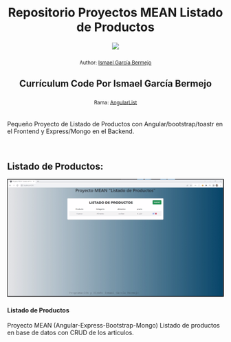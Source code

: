 <div align="center">
  <h1> Repositorio Proyectos MEAN Listado de Productos</h1>
  <a class="header-badge" target="_blank" href="https://www.linkedin.com/in/ismael-garc%C3%ADa-bermejo/">
  <img src="https://img.shields.io/badge/style--5eba00.svg?label=LinkedIn&logo=linkedin&style=social">
  </a>
  
  <sub>Author:
  <a href="https://www.linkedin.com/in/ismael-garc%C3%ADa-bermejo/" target="_blank">Ismael García Bermejo</a><br>
  </sub>
</div>
<div align="center">
 <h2>Currículum Code Por Ismael García Bermejo</h2>
    <sub>Rama:
  <a href="https://github.com/IsmaelGB86/Porta-Proyectos/tree/AngularList" target="_blank">AngularList</a><br><br>
  </sub>
</div>
<div>
<p>Pequeño Proyecto de Listado de Productos con Angular/bootstrap/toastr en el Frontend y Express/Mongo en el Backend.</p>
</div>
</br>

## Listado de Productos:

<td>
<a href="Proyecto1">
<img src="./pantalla.bmp">
</a>
<div><h4>Listado de Productos</h4><span>Proyecto MEAN (Angular-Express-Bootstrap-Mongo) Listado de productos en base de datos con CRUD de los articulos.</span></div>
</td>
